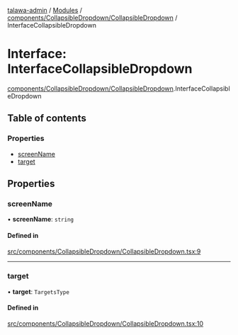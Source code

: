 [talawa-admin](../README.md) / [Modules](../modules.md) / [components/CollapsibleDropdown/CollapsibleDropdown](../modules/components_CollapsibleDropdown_CollapsibleDropdown.md) / InterfaceCollapsibleDropdown

# Interface: InterfaceCollapsibleDropdown

[components/CollapsibleDropdown/CollapsibleDropdown](../modules/components_CollapsibleDropdown_CollapsibleDropdown.md).InterfaceCollapsibleDropdown

## Table of contents

### Properties

- [screenName](components_CollapsibleDropdown_CollapsibleDropdown.InterfaceCollapsibleDropdown.md#screenname)
- [target](components_CollapsibleDropdown_CollapsibleDropdown.InterfaceCollapsibleDropdown.md#target)

## Properties

### screenName

• **screenName**: `string`

#### Defined in

[src/components/CollapsibleDropdown/CollapsibleDropdown.tsx:9](https://github.com/Shubh152/talawa-admin/blob/2f9424f/src/components/CollapsibleDropdown/CollapsibleDropdown.tsx#L9)

___

### target

• **target**: `TargetsType`

#### Defined in

[src/components/CollapsibleDropdown/CollapsibleDropdown.tsx:10](https://github.com/Shubh152/talawa-admin/blob/2f9424f/src/components/CollapsibleDropdown/CollapsibleDropdown.tsx#L10)
